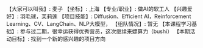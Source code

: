 【大家可以叫我】: 麦子
【坐标】: 上海
【专业/职业】: 做AI的软工人
【兴趣爱好】: 羽毛球，芙莉莲
【项目技能】: Diffusion、Efficient AI，Reinforcement Learning、CV、LangChain、NLP大模型，
【组队情况】: 暂无
【本课程学习基础】: 参与过二期，很幸运获得优秀营员，这次继续来嫖算力（bushi）
【本期活动目标】: 找到一个新的感兴趣的项目方向
